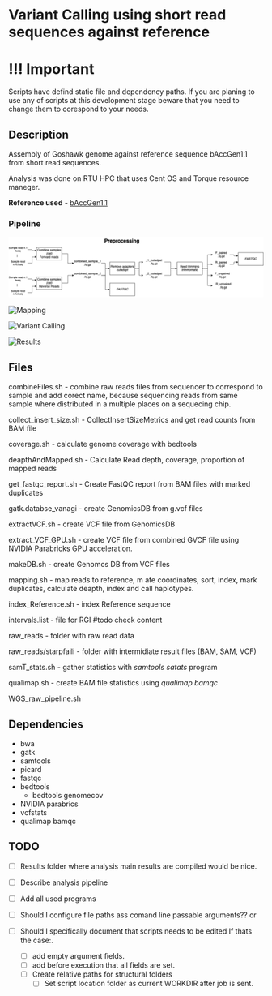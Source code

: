 # Variant Calling using short read sequences against reference

# !!! Important

Scripts have defind static file and dependency paths. If you are planing to use any of scripts at this development stage 
beware that you need to change them to corespond to your needs. 

## Description

Assembly of Goshawk genome against reference sequence bAccGen1.1 from short read sequences.

Analysis was done on RTU HPC that uses Cent OS and Torque resource maneger. 

**Reference used** - [bAccGen1.1](https://www.ncbi.nlm.nih.gov/assembly/GCF_929443795.1/) 


### Pipeline

![PreProcessing](docs/preProcessing.png)

![Mapping]()

![Variant Calling]()

![Results]()


## Files

combineFiles.sh - combine raw reads files from sequencer to correspond to sample and add corect name, because sequencing reads from same sample where distributed in a multiple places on a sequecing chip. 

collect_insert_size.sh - CollectInsertSizeMetrics and get read counts from BAM file

coverage.sh - calculate genome coverage with bedtools

deapthAndMapped.sh - Calculate Read depth, coverage, proportion of mapped reads

get_fastqc_report.sh - Create FastQC report from BAM files with marked duplicates

gatk.databse_vanagi - create GenomicsDB from g.vcf files

extractVCF.sh - create VCF file from GenomicsDB

extract_VCF_GPU.sh - create VCF file from combined GVCF file using NVIDIA Parabricks GPU acceleration. 

makeDB.sh - create Genomcs DB from VCF files

mapping.sh - map reads to reference, m ate coordinates, sort, index, mark duplicates, calculate deapth, index and call haplotypes. 

index_Reference.sh - index Reference sequence

intervals.list - file for RGI #todo check content

raw_reads - folder with raw read data

raw_reads/starpfaili - folder with intermidiate result files (BAM, SAM, VCF)

samT_stats.sh - gather statistics with *samtools satats* program

qualimap.sh - create BAM file statistics using *qualimap bamqc*

WGS_raw_pipeline.sh

## Dependencies

- bwa
- gatk
- samtools
- picard
- fastqc
- bedtools
    - bedtools genomecov
- NVIDIA parabrics
- vcfstats
- qualimap bamqc

## TODO

- [ ] Results folder where analysis main results are compiled would be nice.
- [ ] Describe analysis pipeline
- [ ] Add all used programs

- [ ] Should I configure file paths ass comand line passable arguments?? 
or 
- [ ] Should I specifically document that scripts needs to be edited If thats the case:. 
    - [ ] add empty argument fields.
    - [ ] add before execution that all fields are set.
    - [ ] Create relative paths for structural folders
        - [ ] Set script location folder as current WORKDIR after job is sent.